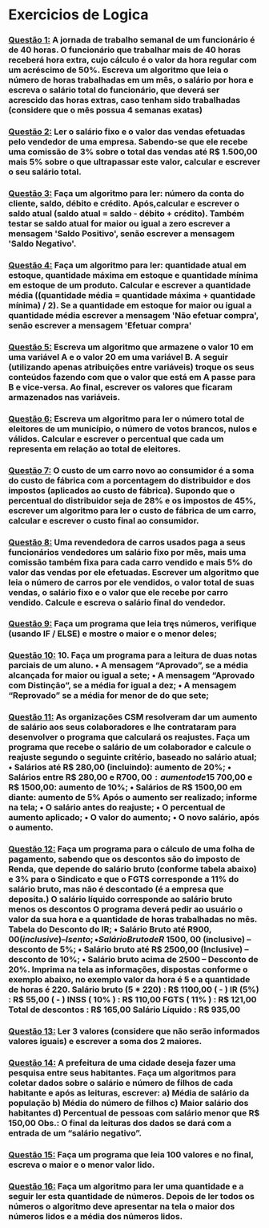 # Exercicios de Logica
### [Questão 1:](https://github.com/GabrielCordeiroBarrosoTeles/Exercicios_de_Logica/blob/main/q_1.por) A jornada de trabalho semanal de um funcionário é de 40 horas. O funcionário que  trabalhar mais de 40 horas receberá hora extra, cujo cálculo é o valor da hora regular com um acréscimo de 50%. Escreva um algoritmo que leia o número de horas trabalhadas em um mês, o salário por hora e escreva o salário total do funcionário, que deverá ser acrescido das horas extras, caso tenham sido trabalhadas (considere que o mês possua 4 semanas exatas) 
### [Questão 2:](https://github.com/GabrielCordeiroBarrosoTeles/Exercicios_de_Logica/blob/main/q_2.por)  Ler o salário fixo e o valor das vendas efetuadas pelo vendedor de uma empresa. Sabendo-se que ele recebe uma comissão de 3% sobre o total das vendas até R$ 1.500,00 mais 5% sobre o que ultrapassar este valor, calcular e escrever o seu salário total.
### [Questão 3:](https://github.com/GabrielCordeiroBarrosoTeles/Exercicios_de_Logica/blob/main/q_3.por) Faça um algoritmo para ler: número da conta do cliente, saldo, débito e crédito.  Após,calcular e escrever o saldo atual (saldo atual = saldo - débito + crédito). Também testar se saldo atual for maior ou igual a zero escrever a mensagem 'Saldo Positivo', senão escrever a mensagem 'Saldo Negativo'.
### [Questão 4:](https://github.com/GabrielCordeiroBarrosoTeles/Exercicios_de_Logica/blob/main/q_4.por) Faça um algoritmo para ler: quantidade atual em estoque, quantidade máxima em  estoque e quantidade mínima em estoque de um produto. Calcular e escrever a quantidade média ((quantidade média = quantidade máxima + quantidade mínima) / 2). Se a quantidade em estoque for maior ou igual a quantidade média escrever a mensagem 'Não efetuar compra', senão escrever a mensagem 'Efetuar compra'
### [Questão 5:](https://github.com/GabrielCordeiroBarrosoTeles/Exercicios_de_Logica/blob/main/q_5.por) Escreva um algoritmo que armazene o valor 10 em uma variável A e o valor 20 em uma variável B. A seguir (utilizando apenas atribuições entre variáveis) troque os seus conteúdos fazendo com que o valor que está em A passe para B e vice-versa. Ao final, escrever os valores que ficaram armazenados nas variáveis.
### [Questão 6:](https://github.com/GabrielCordeiroBarrosoTeles/Exercicios_de_Logica/blob/main/q_6.por) Escreva um algoritmo para ler o número total de eleitores de um município, o número de votos brancos, nulos e válidos. Calcular e escrever o percentual que cada um representa em relação ao total de eleitores.
### [Questão 7:](https://github.com/GabrielCordeiroBarrosoTeles/Exercicios_de_Logica/blob/main/q_7.por) O custo de um carro novo ao consumidor é a soma do custo de fábrica com a porcentagem do distribuidor e dos impostos (aplicados ao custo de fábrica). Supondo que o percentual do distribuidor seja de 28% e os impostos de 45%, escrever um algoritmo para ler o custo de fábrica de um carro, calcular e escrever o custo final ao consumidor.
### [Questão 8:](https://github.com/GabrielCordeiroBarrosoTeles/Exercicios_de_Logica/blob/main/q_8.por) Uma revendedora de carros usados paga a seus funcionários vendedores um salário fixo por mês, mais uma comissão também fixa para cada carro vendido e mais 5% do valor das vendas por ele efetuadas. Escrever um algoritmo que leia o número de carros por ele vendidos, o valor total de suas vendas, o salário fixo e o valor que ele recebe por carro vendido. Calcule e escreva o salário final do vendedor.
### [Questão 9:](https://github.com/GabrielCordeiroBarrosoTeles/Exercicios_de_Logica/blob/main/q_9.por) Faça um programa que leia tręs números, verifique (usando IF / ELSE) e mostre o maior e o menor deles;
### [Questão 10:](https://github.com/GabrielCordeiroBarrosoTeles/Exercicios_de_Logica/blob/main/q_10.por) 10. Faça um programa para a leitura de duas notas parciais de um aluno.  • A mensagem “Aprovado”, se a média alcançada for maior ou igual a sete; • A mensagem “Aprovado com Distinção”, se a média for igual a dez; • A mensagem “Reprovado” se a média for menor de do que sete;
### [Questão 11:](https://github.com/GabrielCordeiroBarrosoTeles/Exercicios_de_Logica/blob/main/q_11.por) As organizações CSM resolveram dar um aumento de salário aos seus colaboradores e lhe contrataram para desenvolver o programa que calculará os reajustes. Faça um programa que recebe o salário de um colaborador e calcule o reajuste segundo o seguinte critério, baseado no salário atual; • Salários até R$ 280,00 (incluindo): aumento de 20%; • Salários entre R$ 280,00 e R$700,00: aumento de 15%; • Salários entre R$ 700,00 e R$ 1500,00: aumento de 10%; • Salários de R$ 1500,00 em diante: aumento de 5% Após o aumento ser realizado; informe na tela;   • O salário antes do reajuste; • O percentual de aumento aplicado; • O valor do aumento;   • O novo salário, após o aumento.
### [Questão 12:](https://github.com/GabrielCordeiroBarrosoTeles/Exercicios_de_Logica/blob/main/q_12.por) Faça um programa para o cálculo de uma folha de pagamento, sabendo que os descontos são do imposto de Renda, que depende do salário bruto (conforme tabela abaixo) e 3% para o Sindicato e que o FGTS corresponde a 11% do salário bruto, mas não é descontado (é a empresa que deposita.) O salário líquido corresponde ao salário bruto menos os descontos O programa deverá pedir ao usuário o valor da sua hora e a quantidade de horas trabalhadas no mês. Tabela do Desconto do IR; • Salário Bruto até R$900,00 (inclusive) – Isento; • Salário Bruto de R$ 1500, 00 (inclusive) – desconto de 5%; • Salário bruto até R$ 2500,00 (Inclusive) – desconto de 10%; • Salário bruto acima de 2500 – Desconto de 20%. Imprima na tela as informações, dispostas conforme o exemplo abaixo, no exemplo valor da hora é 5 e a quantidade de horas é 220. Salário bruto (5 * 220) : R$ 1100,00 ( - ) IR (5%) : R$ 55,00 ( - ) INSS ( 10% ) : R$ 110,00 FGTS ( 11% ) : R$ 121,00 Total de descontos : R$ 165,00 Salário Líquido : R$ 935,00 
### [Questão 13:](https://github.com/GabrielCordeiroBarrosoTeles/Exercicios_de_Logica/blob/main/q_13.por) Ler 3 valores (considere que não serão informados valores iguais) e escrever a soma dos 2 maiores.
### [Questão 14:](https://github.com/GabrielCordeiroBarrosoTeles/Exercicios_de_Logica/blob/main/q_14.por) A prefeitura de uma cidade deseja fazer uma pesquisa entre seus habitantes. Faça um algoritmos para coletar dados sobre o salário e número de filhos de cada habitante e após as leituras, escrever: a) Média de salário da população b) Média do número de filhos c) Maior salário dos habitantes d) Percentual de pessoas com salário menor que R$ 150,00 Obs.: O final da leituras dos dados se dará com a entrada de um “salário negativo”.
### [Questão 15:](https://github.com/GabrielCordeiroBarrosoTeles/Exercicios_de_Logica/blob/main/q_15.por) Faça um programa que leia 100 valores e no final, escreva o maior e o menor valor lido. 
### [Questão 16:](https://github.com/GabrielCordeiroBarrosoTeles/Exercicios_de_Logica/blob/main/q_16.por) Faça um algoritmo para ler uma quantidade e a seguir ler esta quantidade de números. Depois de ler todos os números o algoritmo deve apresentar na tela o maior dos números lidos e a média dos números lidos.
